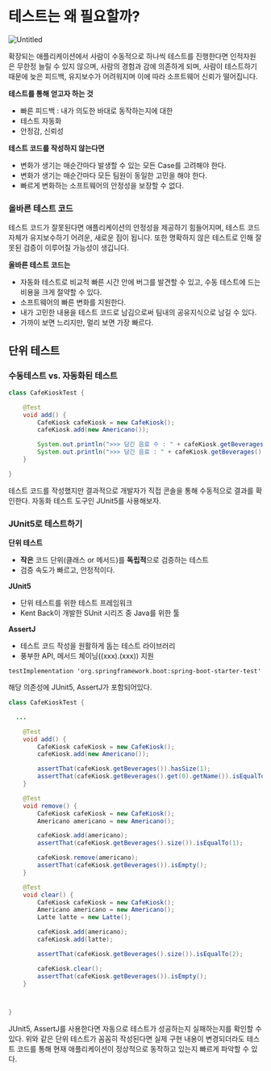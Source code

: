 # 테스트는 왜 필요할까?

![Untitled](https://s3-us-west-2.amazonaws.com/secure.notion-static.com/ded4809f-1843-489b-a0a1-c29ccb940058/Untitled.png)

확장되는 애플리케이션에서 사람이 수동적으로 하나씩 테스트를 진행한다면 인적자원은 무한정 늘릴 수 있지 않으며, 사람의 경험과 감에 의존하게 되며, 사람이 테스트하기 때문에 늦은 피드백, 유지보수가 어려워지며 이에 따라 소프트웨어 신뢰가 떨어집니다. 

**테스트를 통해 얻고자 하는 것**

- 빠른 피드백 : 내가 의도한 바대로 동작하는지에 대한
- 테스트 자동화
- 안정감, 신뢰성

**테스트 코드를 작성하지 않는다면**

- 변화가 생기는 매순간마다 발생할 수 있는 모든 Case를 고려해야 한다.
- 변화가 생기는 매순간마다 모든 팀원이 동일한 고민을 해야 한다.
- 빠르게 변화하는 소프트웨어의 안정성을 보장할 수 없다.

### 올바른 테스트 코드

테스트 코드가 잘못된다면 애플리케이션의 안정성을 제공하기 힘들어지며, 테스트 코드 자체가 유지보수하기 어려운, 새로운 짐이 됩니다. 또한 명확하지 않은 테스트로 인해 잘못된 검증이 이루어질 가능성이 생깁니다.

**올바른 테스트 코드는**

- 자동화 테스트로 비교적 빠른 시간 안에 버그를 발견할 수 있고, 수동 테스트에 드는 비용을 크게 절약할 수 있다.
- 소프트웨어의 빠른 변화를 지원한다.
- 내가 고민한 내용을 테스트 코드로 남김으로써 팀내의 공유지식으로 남길 수 있다.
- 가까이 보면 느리지만, 멀리 보면 가장 빠르다.

## 단위 테스트

### 수동테스트 vs. 자동화된 테스트

```java
class CafeKioskTest {

    @Test
    void add() {
        CafeKiosk cafeKiosk = new CafeKiosk();
        cafeKiosk.add(new Americano());

        System.out.println(">>> 담긴 음료 수 : " + cafeKiosk.getBeverages().size());
        System.out.println(">>> 담긴 음료 : " + cafeKiosk.getBeverages().get(0).getName());
    }

}
```

테스트 코드를 작성했지만 결과적으로 개발자가 직접 콘솔을 통해 수동적으로 결과를 확인한다. 자동화 테스트 도구인 JUnit5를 사용해보자.

### JUnit5로 테스트하기

**단위 테스트** 

- **작은** 코드 단위(클래스 or 메서드)를 **독립적**으로 검증하는 테스트
- 검증 속도가 빠르고, 안정적이다.

**JUnit5**

- 단위 테스트를 위한 테스트 프레임워크
- Kent Back이 개발한 SUnit 시리즈 중 Java를 위한 툴

**AssertJ**

- 테스트 코드 작성을 원활하게 돕는 테스트 라이브러리
- 풍부한 API, 메서드 체이닝((xxx).(xxx)) 지원

`testImplementation 'org.springframework.boot:spring-boot-starter-test'`

해당 의존성에 JUnit5, AssertJ가 포함되어있다.

```java
class CafeKioskTest {

  ...

    @Test
    void add() {
        CafeKiosk cafeKiosk = new CafeKiosk();
        cafeKiosk.add(new Americano());

        assertThat(cafeKiosk.getBeverages()).hasSize(1);
        assertThat(cafeKiosk.getBeverages().get(0).getName()).isEqualTo("아메리카노");
    }

    @Test
    void remove() {
        CafeKiosk cafeKiosk = new CafeKiosk();
        Americano americano = new Americano();

        cafeKiosk.add(americano);
        assertThat(cafeKiosk.getBeverages().size()).isEqualTo(1);

        cafeKiosk.remove(americano);
        assertThat(cafeKiosk.getBeverages()).isEmpty();
    }

    @Test
    void clear() {
        CafeKiosk cafeKiosk = new CafeKiosk();
        Americano americano = new Americano();
        Latte latte = new Latte();

        cafeKiosk.add(americano);
        cafeKiosk.add(latte);

        assertThat(cafeKiosk.getBeverages().size()).isEqualTo(2);

        cafeKiosk.clear();
        assertThat(cafeKiosk.getBeverages()).isEmpty();
    }



}
```

JUnit5, AssertJ를 사용한다면 자동으로 테스트가 성공하는지 실패하는지를 확인할 수 있다. 위와 같은 단위 테스트가 꼼꼼히 작성된다면 실제 구현 내용이 변경되더라도 테스트 코드를 통해 현재 애플리케이션이 정상적으로 동작하고 있는지 빠르게 파악할 수 있다.
